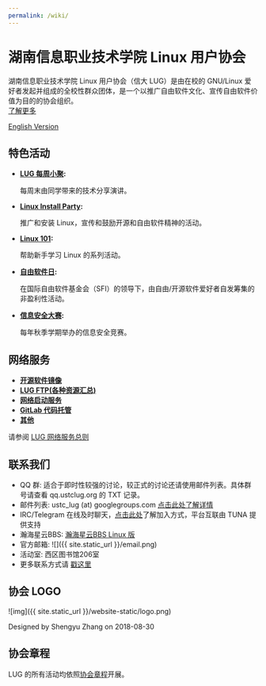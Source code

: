 ```yaml
---
permalink: /wiki/
---
```


# 湖南信息职业技术学院 Linux 用户协会

湖南信息职业技术学院 Linux 用户协会（信大 LUG）是由在校的 GNU/Linux 爱好者发起并组成的全校性群众团体，是一个以推广自由软件文化、宣传自由软件价值为目的的协会组织。  
[了解更多](intro.md)

[English Version](intro_english.md)

## 特色活动

* **[LUG 每周小聚](/wiki/lug/events/weeklyparty):**

  每周末由同学带来的技术分享演讲。

* **[Linux Install Party](/wiki/lug/events/lip):**

  推广和安装 Linux，宣传和鼓励开源和自由软件精神的活动。

* **[Linux 101](/wiki/lug/events/101):**

  帮助新手学习 Linux 的系列活动。

* **[自由软件日](/wiki/lug/events/sfd):**

  在国际自由软件基金会（SFI）的领导下，由自由/开源软件爱好者自发筹集的非盈利性活动。

* **[信息安全大赛](/wiki/lug/events/hackergame):**

  每年秋季学期举办的信息安全竞赛。

## 网络服务

* **[开源软件镜像](/wiki/lug/services/mirrors)**
* **[LUG FTP(各种资源汇总)](/wiki/lug/services/ftp)**
* **[网络启动服务](/wiki/lug/services/pxe)**
* **[GitLab 代码托管](/wiki/lug/services/gitlab)**
* **[其他](/wiki/lug/services)**

请参阅 [LUG 网络服务总则](/wiki/lug/services/rules)

## 联系我们

* QQ 群: 适合于即时性较强的讨论，较正式的讨论还请使用邮件列表。具体群号请查看 qq.ustclug.org 的 TXT 记录。
* 邮件列表: ustc_lug (at) googlegroups.com [点击此处了解详情](/wiki/lug/mailinglist)
* IRC/Telegram 在线及时聊天，[点击此处](/wiki/lug/contact)了解加入方式，平台互联由 TUNA 提供支持
* 瀚海星云BBS: [瀚海星云BBS Linux 版](https://bbs.ustc.edu.cn/cgi/bbsdoc?board=Linux)
* 官方邮箱: ![]({{ site.static_url }}/email.png)
* 活动室: 西区图书馆206室
* 更多联系方式请 [戳这里](/wiki/lug/contact)

## 协会 LOGO

![img]({{ site.static_url }}/website-static/logo.png)

Designed by Shengyu Zhang on 2018-08-30

## 协会章程

LUG 的所有活动均依照[协会章程](https://ftp.lug.ustc.edu.cn/%E7%A4%BE%E5%9B%A2%E7%AE%A1%E7%90%86/%E7%AB%A0%E7%A8%8B/2019-%E7%AB%A0%E7%A8%8B.pdf)开展。
